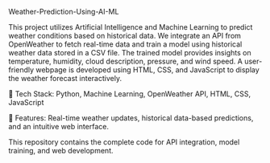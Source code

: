 Weather-Prediction-Using-AI-ML

This project utilizes Artificial Intelligence and Machine Learning to predict weather conditions based on historical data. We integrate an API from OpenWeather to fetch real-time data and train a model using historical weather data stored in a CSV file. The trained model provides insights on temperature, humidity, cloud description, pressure, and wind speed. A user-friendly webpage is developed using HTML, CSS, and JavaScript to display the weather forecast interactively.

🔹 Tech Stack: Python, Machine Learning, OpenWeather API, HTML, CSS, JavaScript

🔹 Features: Real-time weather updates, historical data-based predictions, and an intuitive web interface.

This repository contains the complete code for API integration, model training, and web development.
